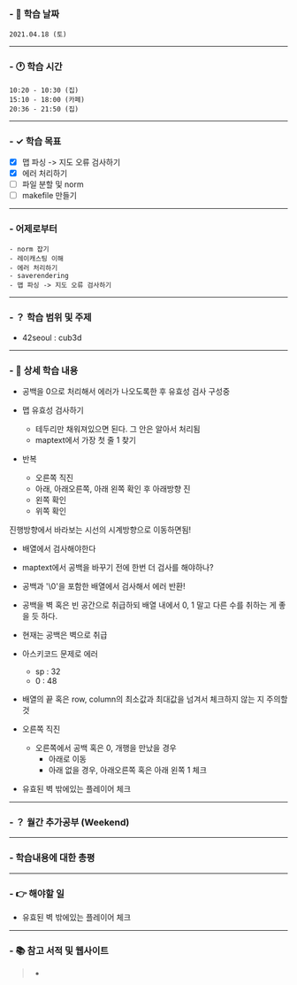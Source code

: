 ### - 📆 학습 날짜
	2021.04.18 (토)
___
### - 🕐 학습 시간
```
10:20 - 10:30 (집)
15:10 - 18:00 (카페)
20:36 - 21:50 (집)
```
___
### - ✓ 학습 목표
- [x] 맵 파싱 -> 지도 오류 검사하기
- [x] 에러 처리하기
- [ ] 파일 분할 및 norm
- [ ] makefile 만들기
___
### - 어제로부터
```
- norm 잡기
- 레이캐스팅 이해
- 에러 처리하기
- saverendering
- 맵 파싱 -> 지도 오류 검사하기
```
___
### - ？ 학습 범위 및 주제
- 42seoul : cub3d
___
### - 📝 상세 학습 내용
- 공백을 0으로 처리해서 에러가 나오도록한 후 유효성 검사 구성중

- 맵 유효성 검사하기
  - 테두리만 채워져있으면 된다. 그 안은 알아서 처리됨
  - maptext에서 가장 첫 줄 1 찾기

- 반복
  - 오른쪽 직진
  - 아래, 아래오른쪽, 아래 왼쪽 확인 후 아래방향 진
  - 왼쪽 확인
  - 위쪽 확인

진행방향에서 바라보는 시선의 시계방향으로 이동하면됨!


- 배열에서 검사해야한다
- maptext에서 공백을 바꾸기 전에 한번 더 검사를 해야하나?
- 공백과 '\0'을 포함한 배열에서 검사해서 에러 반환!
- 공백을 벽 혹은 빈 공간으로 취급하되 배열 내에서 0, 1 말고 다른 수를 취하는 게 좋을 듯 하다.
- 현재는 공백은 벽으로 취급

- 아스키코드 문제로 에러
  - sp : 32
  - 0 :  48

- 배열의 끝 혹은 row, column의 최소값과 최대값을 넘겨서 체크하지 않는 지 주의할 것


- 오른쪽 직진
    - 오른쪽에서 공백 혹은 0, 개행을 만났을 경우
      - 아래로 이동
      - 아래 없을 경우, 아래오른쪽 혹은 아래 왼쪽 1 체크


- 유효된 벽 밖에있는 플레이어 체크
___
### - ？ 월간 추가공부 (Weekend)

___
### - 학습내용에 대한 총평

___
### - 👉 해야할 일
- 유효된 벽 밖에있는 플레이어 체크
___
### - 📚 참고 서적 및 웹사이트
> - 